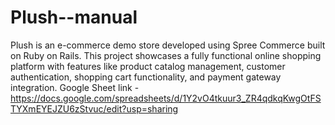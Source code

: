 # Plush--manual
Plush is an e-commerce demo store developed using Spree Commerce built on Ruby on Rails. This project showcases a fully functional online shopping platform with features like product catalog management, customer authentication, shopping cart functionality, and payment gateway integration. 
Google Sheet link - https://docs.google.com/spreadsheets/d/1Y2vO4tkuur3_ZR4qdkqKwgOtFSTYXmEYEJZU6zStvuc/edit?usp=sharing
